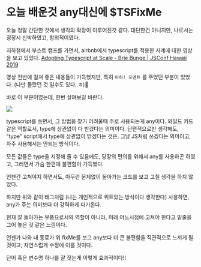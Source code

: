 # 오늘 배운것 any대신에 $TSFixMe

오늘 정말 간단한 것에서 생각의 확장이 이루어진것 같다. 대단한건 아니지만, 나로서는 굉장시 신박하였고, 창의적이였다. 

지하철에서 부스트 캠프를 가면서, airbnb에서 typescript를 적용한 사례에 대한 영상을 보고 있었다. 
[Adopting Typescript at Scale - Brie Bunge | JSConf Hawaii 2019](https://youtu.be/P-J9Eg7hJwE)

영상 전반에 걸쳐 좋은 내용들이 가득했지만, 특히 `아하! 모멘트` 를 주었던 부분이 있었다. (나만 몰랐던 것 일수도 있다..ㅎ)

바로 이 부분이였는데, 한번 살펴보길 바란다. 

![](./index.png)

typescript를 쓰면서, 그 방법을 찾기 어려울때 주로 사용되는게 any이다. 와일드 카드 같은 역할로서, type에 상관없이 다 받겠다는 의미이다. 
단편적으로만 생각해도, "type" script에서 type에 상관없이 받겠다는 것은, 그냥 JS처럼 쓰겠다는 의미이고, 자주 사용해서는 안되는 방식이다. 

모든 값들은 type을 지정해 줄 수 있음에도, 당장의 편의를 위해서 any를 사용하곤 하였고, 그러면서 가슴 한편에 불편함이 가득했다. 

언젠간 고쳐야지 하면서도, 아무런 문제없이 돌아가는 코드를 보고 고칠 생각을 하지 않았다. 

하지만 위와 같이 태그처럼 (나는 개인적으로 위트있는 방식이다 생각한다) 사용하면, any가 주는 의미보다 더 강력하게 다가온다. 

현재 잘 돌아가는 부품으로서의 역할이 아니라, 미래 어느시점에 고쳐야 한다고 밑줄을 그어 놓은 것 같은 느낌이다. 

언젠가 나와 내 동료가 위 fixMe를 보고 any보다 더 큰 불편함을 직관적으로 느끼게 될것이고, 자연스럽게 수정에 이를 것이다. 

단어 혹은 변수명 하나를 잘 짓는게 이렇게 효과적이다!!